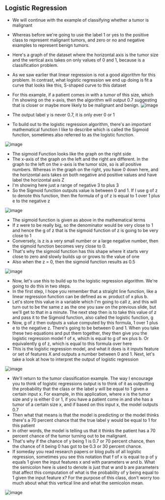 ## Logistic Regression

- We will continue with the example of classifying whether a tumor is malignant
- Whereas before we're going to use the label 1 or yes to the positive class to represent malignant tumors, and zero or no and negative examples to represent benign tumors.
- Here's a graph of the dataset where the horizontal axis is the tumor size and the vertical axis takes on only values of 0 and 1, because is a classification problem.
- As we saw earlier that linear regression is not a good algorithm for this problem. In contrast, what logistic regression we end up doing is fit a curve that looks like this, S-shaped curve to this dataset
- For this example, if a patient comes in with a tumor of this size, which I'm showing on the x-axis, then the algorithm will output 0.7 suggesting that is closer or maybe more likely to be malignant and benign.
![image](https://github.com/user-attachments/assets/bcf37d74-865a-4d0e-9cf0-2d491d76e2b9)

- The output label y is never 0.7, it is only ever 0 or 1
- To build out to the logistic regression algorithm, there's an important mathematical function I like to describe which is called the Sigmoid function, sometimes also referred to as the logistic function.

![image](https://github.com/user-attachments/assets/8e9df6ec-c1f6-46d6-a093-c5a9c05a94c6)

- The sigmoid Function looks like the graph on the right side
- The x-axis of the graph on the left and the right are different. In the graph to the left on the x-axis is the tumor size, so is all positive numbers. Whereas in the graph on the right, you have 0 down here, and the horizontal axis takes on both negative and positive values and have label the horizontal axis Z
- I'm showing here just a range of negative 3 to plus 3
- So the Sigmoid function outputs value is between 0 and 1. If I use g of z to denote this function, then the formula of g of z is equal to 1 over 1 plus e to the negative z

![image](https://github.com/user-attachments/assets/e08ab67c-0350-4ae9-8bad-dce68621c416)

- The sigmoid function is given as above in the mathematical terms
- If z were to be really big, so the denominator would be very close to 1 and hence the g of z that is the sigmoid function of z is going to be very close to 1
- Conversely, is z is a very small number or a large negative number, then the sigmoid function becomes very close to 0.
- That's why the sigmoid function has this shape where it starts very close to zero and slowly builds up or grows to the value of one
- Also when the z = 0, then the sigmoid function results as 0.5

![image](https://github.com/user-attachments/assets/524ee8f5-d153-4c5f-9a4c-d8dae7b76682)

- Now, let's use this to build up to the logistic regression algorithm. We're going to do this in two steps.
- In the first step, I hope you remember that a straight line function, like a linear regression function can be defined as w. product of x plus b.
- Let's store this value in a variable which I'm going to call z, and this will turn out to be the same z as the one you saw on the previous slide, but we'll get to that in a minute. The next step then is to take this value of z and pass it to the Sigmoid function, also called the logistic function, g
- Now, g of z then outputs a value computed by this formula, 1 over 1 plus e to the negative z. There's going to be between 0 and 1. When you take these two equations and put them together, they then give you the logistic regression model f of x, which is equal to g of wx plus b. Or equivalently g of z, which is equal to this formula over here
- This is the logistic regression model, and what it does is it inputs feature or set of features X and outputs a number between 0 and 1. Next, let's take a look at how to interpret the output of logistic regression

![image](https://github.com/user-attachments/assets/ea4b6251-e475-4c4b-8212-1fabd5744d5e)

- We'll return to the tumor classification example. The way I encourage you to think of logistic regressions output is to think of it as outputting the probability that the class or the label y will be equal to 1 given a certain input x. For example, in this application, where x is the tumor size and y is either 0 or 1, if you have a patient come in and she has a tumor of a certain size x, and if based on this input x, the model outputs 0.7
- Then what that means is that the model is predicting or the model thinks there's a 70 percent chance that the true label y would be equal to 1 for this patient
- In other words, the model is telling us that it thinks the patient has a 70 percent chance of the tumor turning out to be malignant.
- That's why if the chance of y being 1 is 0.7 or 70 percent chance, then the chance of it being 0 has got to be 0.3 or 30 percent chance.
- If someday you read research papers or blog pulls of all logistic regression, sometimes you see this notation that f of x is equal to p of y equals 1 given the input features x and with parameters w and b. What the semicolon here is used to denote is just that w and b are parameters that affect this computation of what is the probability of y being equal to 1 given the input feature x? For the purpose of this class, don't worry too much about what this vertical line and what the semicolon mean.

![image](https://github.com/user-attachments/assets/bc1c3135-3ee9-41f6-b1de-20be3516c97f)

